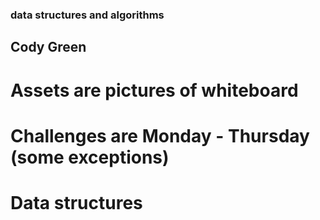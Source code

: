 ### data structures and algorithms

## Cody Green

# Assets are pictures of whiteboard

# Challenges are Monday - Thursday (some exceptions)

# Data structures
